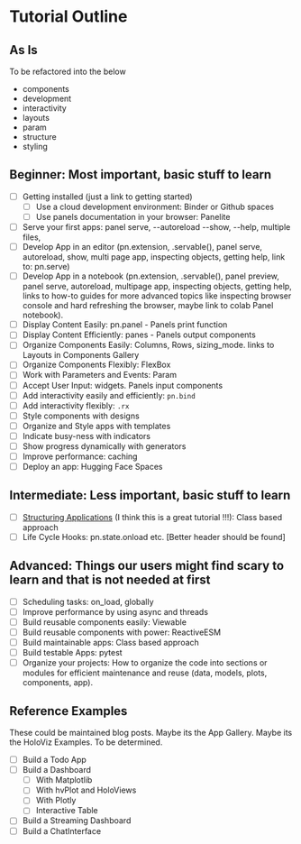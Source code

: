 # Tutorial Outline

## As Is

To be refactored into the below

- components
- development
- interactivity
- layouts
- param
- structure
- styling

## Beginner: Most important, basic stuff to learn

- [ ] Getting installed (just a link to getting started)
  - [ ] Use a cloud development environment: Binder or Github spaces
  - [ ] Use panels documentation in your browser: Panelite
- [ ] Serve your first apps: panel serve, --autoreload --show, --help, multiple files,
- [ ] Develop App in an editor (pn.extension, .servable(), panel serve, autoreload, show, multi page app, inspecting objects, getting help, link to: pn.serve)
- [ ] Develop App in a notebook (pn.extension, .servable(), panel preview, panel serve, autoreload, multipage app, inspecting objects, getting help, links to how-to guides for more advanced topics like inspecting browser console and hard refreshing the browser, maybe link to colab Panel notebook).
- [ ] Display Content Easily: pn.panel - Panels print function
- [ ] Display Content Efficiently:  panes - Panels output components
- [ ] Organize Components Easily: Columns, Rows, sizing_mode. links to Layouts in Components Gallery
- [ ] Organize Components Flexibly: FlexBox
- [ ] Work with Parameters and Events: Param
- [ ] Accept User Input: widgets. Panels input components
- [ ] Add interactivity easily and efficiently: `pn.bind`
- [ ] Add interactivity flexibly: `.rx`
- [ ] Style components with designs
- [ ] Organize and Style apps with templates
- [ ] Indicate busy-ness with indicators
- [ ] Show progress dynamically with generators
- [ ] Improve performance: caching
- [ ] Deploy an app: Hugging Face Spaces

## Intermediate: Less important, basic stuff to learn

- [ ] [Structuring Applications](https://holoviz-dev.github.io/panel/tutorials/structure.html) (I think this is a great tutorial !!!): Class based approach
- [ ] Life Cycle Hooks: pn.state.onload etc. [Better header should be found]

## Advanced: Things our users might find scary to learn and that is not needed at first

- [ ] Scheduling tasks: on_load, globally
- [ ] Improve performance by using async and threads
- [ ] Build reusable components easily: Viewable
- [ ] Build reusable components with power: ReactiveESM
- [ ] Build maintainable apps: Class based approach
- [ ] Build testable Apps: pytest
- [ ] Organize your projects: How to organize the code into sections or modules for efficient maintenance and reuse (data, models, plots, components, app).

## Reference Examples

These could be maintained blog posts. Maybe its the App Gallery. Maybe its the HoloViz Examples. To be determined.

- [ ] Build a Todo App
- [ ] Build a Dashboard
  - [ ] With Matplotlib
  - [ ] With hvPlot and HoloViews
  - [ ] With Plotly
  - [ ] Interactive Table
- [ ] Build a Streaming Dashboard
- [ ] Build a ChatInterface
